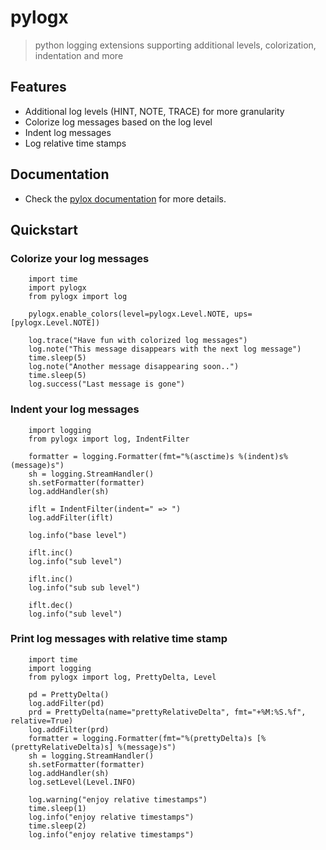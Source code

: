 # pylogx
> python logging extensions supporting additional levels, colorization, indentation and more

## Features

-   Additional log levels (HINT, NOTE, TRACE) for more granularity
-   Colorize log messages based on the log level
-   Indent log messages
-   Log relative time stamps

## Documentation

-   Check the [pylox documentation](https://github.com/realtimeprojects/pylogx/blob/main/doc/pylogx.md) for more details.

## Quickstart

### Colorize your log messages

        import time
        import pylogx
        from pylogx import log

        pylogx.enable_colors(level=pylogx.Level.NOTE, ups=[pylogx.Level.NOTE])

        log.trace("Have fun with colorized log messages")
        log.note("This message disappears with the next log message")
        time.sleep(5)
        log.note("Another message disappearing soon..")
        time.sleep(5)
        log.success("Last message is gone")

### Indent your log messages

        import logging
        from pylogx import log, IndentFilter

        formatter = logging.Formatter(fmt="%(asctime)s %(indent)s%(message)s")
        sh = logging.StreamHandler()
        sh.setFormatter(formatter)
        log.addHandler(sh)

        iflt = IndentFilter(indent=" => ")
        log.addFilter(iflt)

        log.info("base level")

        iflt.inc()
        log.info("sub level")

        iflt.inc()
        log.info("sub sub level")

        iflt.dec()
        log.info("sub level")

### Print log messages with relative time stamp

        import time
        import logging
        from pylogx import log, PrettyDelta, Level

        pd = PrettyDelta()
        log.addFilter(pd)
        prd = PrettyDelta(name="prettyRelativeDelta", fmt="+%M:%S.%f", relative=True)
        log.addFilter(prd)
        formatter = logging.Formatter(fmt="%(prettyDelta)s [%(prettyRelativeDelta)s] %(message)s")
        sh = logging.StreamHandler()
        sh.setFormatter(formatter)
        log.addHandler(sh)
        log.setLevel(Level.INFO)

        log.warning("enjoy relative timestamps")
        time.sleep(1)
        log.info("enjoy relative timestamps")
        time.sleep(2)
        log.info("enjoy relative timestamps")
